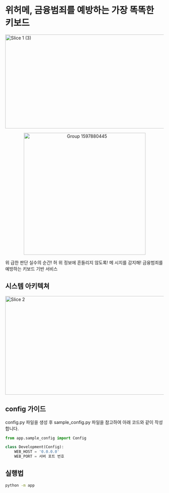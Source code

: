 # 위허메, 금융범죄를 예방하는 가장 똑똑한 키보드
<img width="1347" height="298" alt="Slice 1 (3)" src="https://github.com/user-attachments/assets/e7c967dc-a039-4173-8627-7f4d573041fe" />

<p align="center">
<img height="387" alt="Group 1597880445" src="https://github.com/user-attachments/assets/6dc9d80b-a9ba-474a-8ffc-d3c030386382" />
</p>
위 급한 판단 실수의 순간! 
허 위 정보에 흔들리지 않도록! 
메 시지를 감지해! 금융범죄를 예방하는 키보드 기반 서비스

## 시스템 아키텍쳐
<img width="1122" height="313" alt="Slice 2" src="https://github.com/user-attachments/assets/677c64c8-bae1-4200-ad51-6cd78d5216a5" />

## config 가이드

config.py 파일을 생성 후 sample_config.py 파일을 참고하여 아래 코드와 같이 작성합니다.

```py
from app.sample_config import Config

class Development(Config):
    WEB_HOST = '0.0.0.0'
    WEB_PORT = 서버 포트 번호
```

## 실행법

```sh
python -m app
```

